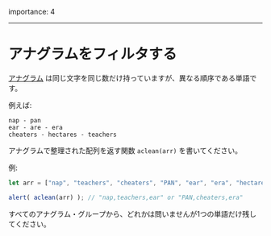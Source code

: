 importance: 4

---

# アナグラムをフィルタする

[アナグラム](https://en.wikipedia.org/wiki/Anagram) は同じ文字を同じ数だけ持っていますが、異なる順序である単語です。

例えば:

```
nap - pan
ear - are - era
cheaters - hectares - teachers
```

アナグラムで整理された配列を返す関数 `aclean(arr)` を書いてください。

例:

```js
let arr = ["nap", "teachers", "cheaters", "PAN", "ear", "era", "hectares"];

alert( aclean(arr) ); // "nap,teachers,ear" or "PAN,cheaters,era"
```

すべてのアナグラム・グループから、どれかは問いませんが1つの単語だけ残してください。
